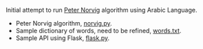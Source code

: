 
Initial attempt to run [Peter Norvig](https://norvig.com/spell-correct.html) algorithm using Arabic Language.

- Peter Norvig algorithm, [norvig.py](norvig.py).
- Sample dictionary of words, need to be refined, [words.txt](words.txt).
- Sample API using Flask, [flask.py](flask.py).



